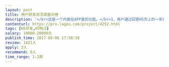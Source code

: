 ```yaml
---                
layout: post       
title: 用户财务状况调查问卷           
description: '</br>这是一个内嵌在APP里的功能。</br>1、用户通过回答H5页上的一系列相关问题，把信息上传到后台；</br>2、后台按照逻辑对用户上传的信息内容和完整度进行分析打分；</br>3、后台按照逻辑对用户已有的投资行为进行分析打分；</br>4、上述分数将集合成综合评估分，再将综合评估分通过H5展示给用户；</br>5、用户能够查看当前评估下给出的建议；</br>6、其他更多细节可具体沟通；</br>'     
contenturl: https://pro.lagou.com/project/4252.html      
tags: [H5开发,HTML5]            
salary: 10000-20000元          
publish_time: 2017-09-06 17:50:58         
review: 1421人                   
apply: 3人                   
recommend: 0人                   
time_range: 1-2周              
---                 
```


